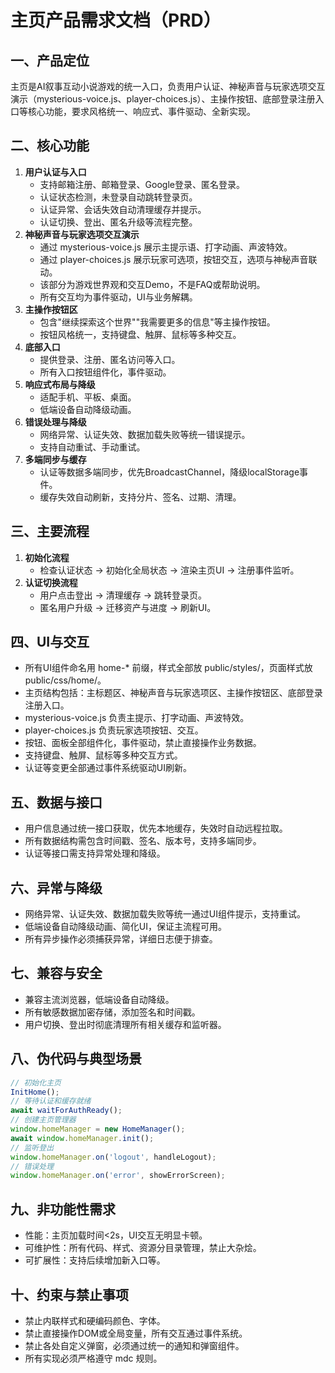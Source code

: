 # 主页产品需求文档（PRD）

## 一、产品定位
主页是AI叙事互动小说游戏的统一入口，负责用户认证、神秘声音与玩家选项交互演示（mysterious-voice.js、player-choices.js）、主操作按钮、底部登录注册入口等核心功能，要求风格统一、响应式、事件驱动、全新实现。

## 二、核心功能
1. **用户认证与入口**
   - 支持邮箱注册、邮箱登录、Google登录、匿名登录。
   - 认证状态检测，未登录自动跳转登录页。
   - 认证异常、会话失效自动清理缓存并提示。
   - 认证切换、登出、匿名升级等流程完整。
2. **神秘声音与玩家选项交互演示**
   - 通过 mysterious-voice.js 展示主提示语、打字动画、声波特效。
   - 通过 player-choices.js 展示玩家可选项，按钮交互，选项与神秘声音联动。
   - 该部分为游戏世界观和交互Demo，不是FAQ或帮助说明。
   - 所有交互均为事件驱动，UI与业务解耦。
3. **主操作按钮区**
   - 包含"继续探索这个世界""我需要更多的信息"等主操作按钮。
   - 按钮风格统一，支持键盘、触屏、鼠标等多种交互。
4. **底部入口**
   - 提供登录、注册、匿名访问等入口。
   - 所有入口按钮组件化，事件驱动。
5. **响应式布局与降级**
   - 适配手机、平板、桌面。
   - 低端设备自动降级动画。
6. **错误处理与降级**
   - 网络异常、认证失效、数据加载失败等统一错误提示。
   - 支持自动重试、手动重试。
7. **多端同步与缓存**
   - 认证等数据多端同步，优先BroadcastChannel，降级localStorage事件。
   - 缓存失效自动刷新，支持分片、签名、过期、清理。

## 三、主要流程
1. **初始化流程**
   - 检查认证状态 → 初始化全局状态 → 渲染主页UI → 注册事件监听。
2. **认证切换流程**
   - 用户点击登出 → 清理缓存 → 跳转登录页。
   - 匿名用户升级 → 迁移资产与进度 → 刷新UI。

## 四、UI与交互
- 所有UI组件命名用 home-* 前缀，样式全部放 public/styles/，页面样式放 public/css/home/。
- 主页结构包括：主标题区、神秘声音与玩家选项区、主操作按钮区、底部登录注册入口。
- mysterious-voice.js 负责主提示、打字动画、声波特效。
- player-choices.js 负责玩家选项按钮、交互。
- 按钮、面板全部组件化，事件驱动，禁止直接操作业务数据。
- 支持键盘、触屏、鼠标等多种交互方式。
- 认证等变更全部通过事件系统驱动UI刷新。

## 五、数据与接口
- 用户信息通过统一接口获取，优先本地缓存，失效时自动远程拉取。
- 所有数据结构需包含时间戳、签名、版本号，支持多端同步。
- 认证等接口需支持异常处理和降级。

## 六、异常与降级
- 网络异常、认证失效、数据加载失败等统一通过UI组件提示，支持重试。
- 低端设备自动降级动画、简化UI，保证主流程可用。
- 所有异步操作必须捕获异常，详细日志便于排查。

## 七、兼容与安全
- 兼容主流浏览器，低端设备自动降级。
- 所有敏感数据加密存储，添加签名和时间戳。
- 用户切换、登出时彻底清理所有相关缓存和监听器。

## 八、伪代码与典型场景
```js
// 初始化主页
InitHome();
// 等待认证和缓存就绪
await waitForAuthReady();
// 创建主页管理器
window.homeManager = new HomeManager();
await window.homeManager.init();
// 监听登出
window.homeManager.on('logout', handleLogout);
// 错误处理
window.homeManager.on('error', showErrorScreen);
```

## 九、非功能性需求
- 性能：主页加载时间<2s，UI交互无明显卡顿。
- 可维护性：所有代码、样式、资源分目录管理，禁止大杂烩。
- 可扩展性：支持后续增加新入口等。

## 十、约束与禁止事项
- 禁止内联样式和硬编码颜色、字体。
- 禁止直接操作DOM或全局变量，所有交互通过事件系统。
- 禁止各处自定义弹窗，必须通过统一的通知和弹窗组件。
- 所有实现必须严格遵守 mdc 规则。
